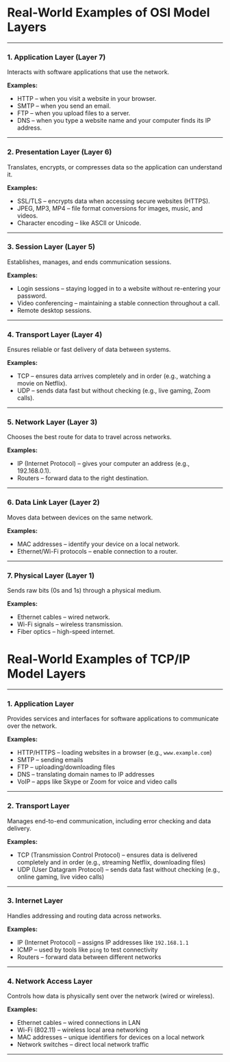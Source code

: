 # Real-World Examples of OSI Model Layers

---

### 1. Application Layer (Layer 7)  
Interacts with software applications that use the network.

**Examples:**  
- HTTP – when you visit a website in your browser.  
- SMTP – when you send an email.  
- FTP – when you upload files to a server.  
- DNS – when you type a website name and your computer finds its IP address.

---

### 2. Presentation Layer (Layer 6)  
Translates, encrypts, or compresses data so the application can understand it.

**Examples:**  
- SSL/TLS – encrypts data when accessing secure websites (HTTPS).  
- JPEG, MP3, MP4 – file format conversions for images, music, and videos.  
- Character encoding – like ASCII or Unicode.

---

### 3. Session Layer (Layer 5)  
Establishes, manages, and ends communication sessions.

**Examples:**  
- Login sessions – staying logged in to a website without re-entering your password.  
- Video conferencing – maintaining a stable connection throughout a call.  
- Remote desktop sessions.

---

### 4. Transport Layer (Layer 4)  
Ensures reliable or fast delivery of data between systems.

**Examples:**  
- TCP – ensures data arrives completely and in order (e.g., watching a movie on Netflix).  
- UDP – sends data fast but without checking (e.g., live gaming, Zoom calls).

---

### 5. Network Layer (Layer 3)  
Chooses the best route for data to travel across networks.

**Examples:**  
- IP (Internet Protocol) – gives your computer an address (e.g., 192.168.0.1).  
- Routers – forward data to the right destination.

---

### 6. Data Link Layer (Layer 2)  
Moves data between devices on the same network.

**Examples:**  
- MAC addresses – identify your device on a local network.  
- Ethernet/Wi-Fi protocols – enable connection to a router.

---

### 7. Physical Layer (Layer 1)  
Sends raw bits (0s and 1s) through a physical medium.

**Examples:**  
- Ethernet cables – wired network.  
- Wi-Fi signals – wireless transmission.  
- Fiber optics – high-speed internet.


# Real-World Examples of TCP/IP Model Layers

---

### 1. Application Layer  
Provides services and interfaces for software applications to communicate over the network.

**Examples:**  
- HTTP/HTTPS – loading websites in a browser (e.g., `www.example.com`)  
- SMTP – sending emails  
- FTP – uploading/downloading files  
- DNS – translating domain names to IP addresses  
- VoIP – apps like Skype or Zoom for voice and video calls

---

### 2. Transport Layer  
Manages end-to-end communication, including error checking and data delivery.

**Examples:**  
- TCP (Transmission Control Protocol) – ensures data is delivered completely and in order (e.g., streaming Netflix, downloading files)  
- UDP (User Datagram Protocol) – sends data fast without checking (e.g., online gaming, live video calls)

---

### 3. Internet Layer  
Handles addressing and routing data across networks.

**Examples:**  
- IP (Internet Protocol) – assigns IP addresses like `192.168.1.1`  
- ICMP – used by tools like `ping` to test connectivity  
- Routers – forward data between different networks

---

### 4. Network Access Layer  
Controls how data is physically sent over the network (wired or wireless).

**Examples:**  
- Ethernet cables – wired connections in LAN  
- Wi-Fi (802.11) – wireless local area networking  
- MAC addresses – unique identifiers for devices on a local network  
- Network switches – direct local network traffic

---


